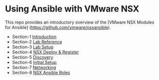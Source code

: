 # Using Ansible with VMware NSX
This repo provides an introductory overview of the [VMware NSX Modules for Ansible] (https://github.com/vmware/nsxansible).


- Section-1 [Introduction](./1-Intro/README.md)
- Section-2 [Lab Reference](./2-LabReference/README.md)
- Section-3 [Lab Setup]()
- Section-4 [NSX Deploy & Register]()
- Section-5 [Discovery]()
- Section-6 [Initial Setup]()
- Section-7 [Networking]()
- Section-8 [NSX Ansible Roles]()
